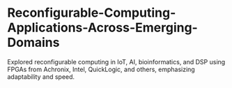 # Reconfigurable-Computing-Applications-Across-Emerging-Domains
Explored reconfigurable computing in IoT, AI, bioinformatics, and DSP using FPGAs from Achronix, Intel, QuickLogic, and others, emphasizing adaptability and speed.
